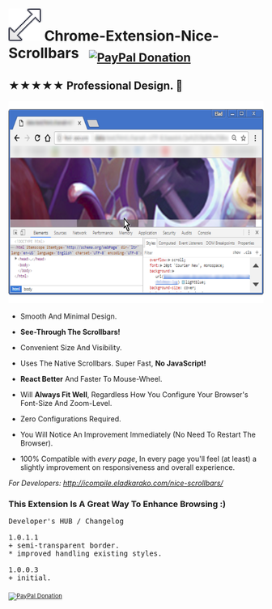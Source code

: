 <h1> <img src="resources/icon.png" height="64" width="64"/> Chrome-Extension-Nice-Scrollbars &nbsp; <sub><a target="_blank" href="https://paypal.me/e1adkarak0" rel="nofollow"><img src="https://www.paypalobjects.com/webstatic/mktg/Logo/pp-logo-100px.png" width="60" height="16" border="0" alt="PayPal Donation"></a></sub></h1>

<h2>★★★★★ Professional Design. 👔︎</h2>

<img height="400" width="640" src="resources/screenshot_1.png"/>

- Smooth And Minimal Design.

- <strong>See-Through The Scrollbars!</strong>
- Convenient Size And Visibility.
- Uses The Native Scrollbars. Super Fast, <strong>No JavaScript!</strong>
- <strong>React Better</strong> And Faster To Mouse-Wheel.
- Will <strong>Always Fit Well</strong>, Regardless How You Configure Your Browser's Font-Size And Zoom-Level.

- Zero Configurations Required.
- You Will Notice An Improvement Immediately (No Need To Restart The Browser).
- 100% Compatible with *every page*, In every page you'll feel (at least) a slightly improvement on responsiveness and overall experience.

<em>For Developers: <a href="http://icompile.eladkarako.com/nice-scrollbars/">http://icompile.eladkarako.com/nice-scrollbars/</a></em>


<h3>This Extension Is A Great Way To Enhance Browsing :)</h3>

<pre>
Developer's HUB / Changelog

1.0.1.1
+ semi-transparent border.
* improved handling existing styles.

1.0.0.3
+ initial.
</pre>

<sub><a target="_blank" href="https://paypal.me/e1adkarak0" rel="nofollow"><img src="https://www.paypalobjects.com/webstatic/mktg/Logo/pp-logo-100px.png" width="60" height="16" border="0" alt="PayPal Donation"></a></sub>